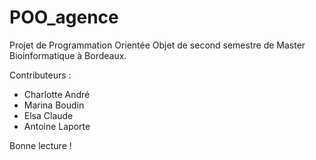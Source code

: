 # POO_agence

Projet de Programmation Orientée Objet de second semestre de Master Bioinformatique à Bordeaux.

Contributeurs :
- Charlotte André
- Marina Boudin
- Elsa Claude
- Antoine Laporte

Bonne lecture !
